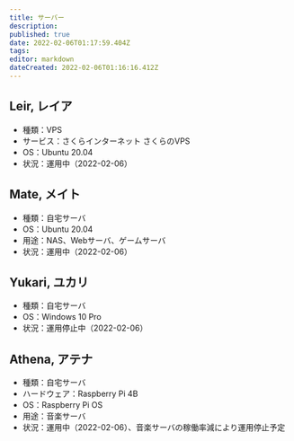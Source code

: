 ```yaml
---
title: サーバー
description: 
published: true
date: 2022-02-06T01:17:59.404Z
tags: 
editor: markdown
dateCreated: 2022-02-06T01:16:16.412Z
---
```


## Leir, レイア
- 種類：VPS
- サービス：さくらインターネット さくらのVPS
- OS：Ubuntu 20.04
- 状況：運用中（2022-02-06）

## Mate, メイト
- 種類：自宅サーバ
- OS：Ubuntu 20.04
- 用途：NAS、Webサーバ、ゲームサーバ
- 状況：運用中（2022-02-06）

## Yukari, ユカリ
- 種類：自宅サーバ
- OS：Windows 10 Pro
- 状況：運用停止中（2022-02-06）

## Athena, アテナ
- 種類：自宅サーバ
- ハードウェア：Raspberry Pi 4B
- OS：Raspberry Pi OS
- 用途：音楽サーバ
- 状況：運用中（2022-02-06）、音楽サーバの稼働率減により運用停止予定

